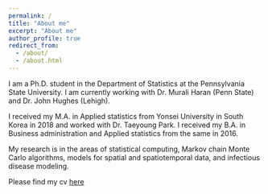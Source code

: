 ```yaml
---
permalink: /
title: "About me"
excerpt: "About me"
author_profile: true
redirect_from: 
  - /about/
  - /about.html
---
```


I am a Ph.D. student in the Department of Statistics at the Pennsylvania State University. I am currently working with Dr. Murali Haran (Penn State) and Dr. John Hughes (Lehigh).

I received my M.A. in Applied statistics from Yonsei University in South Korea in 2018 and worked with Dr. Taeyoung Park. I received my B.A. in Business administration and Applied statistics from the same in 2016.

My research is in the areas of statistical computing, Markov chain Monte Carlo algorithms, models for spatial and spatiotemporal data, and infectious disease modeling.

Please find my cv [here](files/BKangCurriculumVitae.pdf)
